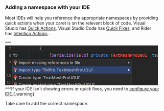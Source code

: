 ### Adding a namespace with your IDE
Most IDEs will help you reference the appropriate namespaces by providing quick actions when your caret is on the relevant block of code.
Visual Studio has [Quick Actions](https://docs.microsoft.com/en-us/visualstudio/ide/quick-actions),
Visual Studio Code has [Quick Fixes](https://code.visualstudio.com/docs/editor/refactoring#_code-actions-quick-fixes-and-refactorings),
and Rider has [Intention Actions](https://www.jetbrains.com/help/idea/intention-actions.html).

^^^
![Rider's namespace intention actions](adding-namespaces.png)
^^^If your IDE isn't showing errors or quick fixes, you need to [configure your IDE](/IDE%20Configuration.md).{.warning}

Take care to add the correct namespace.
